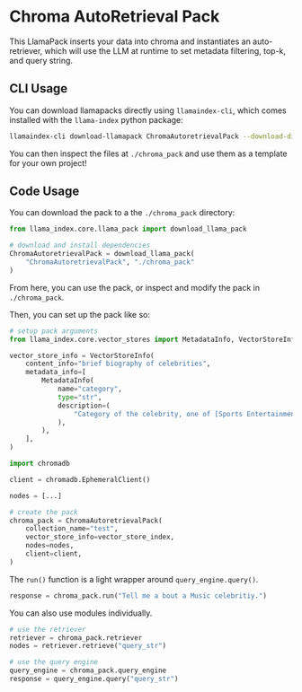 # Chroma AutoRetrieval Pack

This LlamaPack inserts your data into chroma and instantiates an auto-retriever, which will use the LLM at runtime to set metadata filtering, top-k, and query string.

## CLI Usage

You can download llamapacks directly using `llamaindex-cli`, which comes installed with the `llama-index` python package:

```bash
llamaindex-cli download-llamapack ChromaAutoretrievalPack --download-dir ./chroma_pack
```

You can then inspect the files at `./chroma_pack` and use them as a template for your own project!

## Code Usage

You can download the pack to a the `./chroma_pack` directory:

```python
from llama_index.core.llama_pack import download_llama_pack

# download and install dependencies
ChromaAutoretrievalPack = download_llama_pack(
    "ChromaAutoretrievalPack", "./chroma_pack"
)
```

From here, you can use the pack, or inspect and modify the pack in `./chroma_pack`.

Then, you can set up the pack like so:

```python
# setup pack arguments
from llama_index.core.vector_stores import MetadataInfo, VectorStoreInfo

vector_store_info = VectorStoreInfo(
    content_info="brief biography of celebrities",
    metadata_info=[
        MetadataInfo(
            name="category",
            type="str",
            description=(
                "Category of the celebrity, one of [Sports Entertainment, Business, Music]"
            ),
        ),
    ],
)

import chromadb

client = chromadb.EphemeralClient()

nodes = [...]

# create the pack
chroma_pack = ChromaAutoretrievalPack(
    collection_name="test",
    vector_store_info=vector_store_index,
    nodes=nodes,
    client=client,
)
```

The `run()` function is a light wrapper around `query_engine.query()`.

```python
response = chroma_pack.run("Tell me a bout a Music celebritiy.")
```

You can also use modules individually.

```python
# use the retriever
retriever = chroma_pack.retriever
nodes = retriever.retrieve("query_str")

# use the query engine
query_engine = chroma_pack.query_engine
response = query_engine.query("query_str")
```
